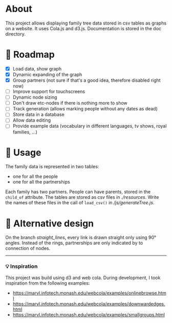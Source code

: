# About

This project allows displaying family tree data stored in csv tables as graphs on a website.
It uses Cola.js and d3.js.
Documentation is stored in the doc directory.

# 🚀 Roadmap

- [x] Load data, show graph
- [x] Dynamic expanding of the graph
- [x] Group partners (not sure if that's a good idea, therefore disabled right now)
- [ ] Improve support for touchscreens
- [ ] Dynamic node sizing
- [ ] Don't draw etc-nodes if there is nothing more to show
- [ ] Track generation (allows marking people without any dates as dead)
- [ ] Store data in a database
- [ ] Allow data editing
- [ ] Provide example data (vocabulary in different languages, tv shows, royal families, ...)

# 🌳 Usage

The family data is represented in two tables:
- one for all the people
- one for all the partnerships

Each family has two partners. People can have parents, stored in the `child_of` attribute.
The tables are stored as csv files in _./resources_.
Write the names of these files in the call of `load_csv()` in _/js/generateTree.js_.

# 🎨 Alternative design

On the branch _straight_lines_, every link is drawn straight only using 90° angles. Instead of the rings, partnerships are only indicated by to connection of nodes.


---
### 💡 Inspiration

This project was build using d3 and web cola. During development, I took inspiration from the following examples:

- https://marvl.infotech.monash.edu/webcola/examples/onlinebrowse.html
- https://marvl.infotech.monash.edu/webcola/examples/downwardedges.html
- https://marvl.infotech.monash.edu/webcola/examples/smallgroups.html
